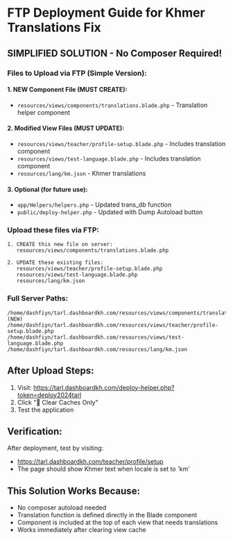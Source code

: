 # FTP Deployment Guide for Khmer Translations Fix

## SIMPLIFIED SOLUTION - No Composer Required!

### Files to Upload via FTP (Simple Version):

#### 1. NEW Component File (MUST CREATE):
- `resources/views/components/translations.blade.php` - Translation helper component

#### 2. Modified View Files (MUST UPDATE):
- `resources/views/teacher/profile-setup.blade.php` - Includes translation component
- `resources/views/test-language.blade.php` - Includes translation component
- `resources/lang/km.json` - Khmer translations

#### 3. Optional (for future use):
- `app/Helpers/helpers.php` - Updated trans_db function
- `public/deploy-helper.php` - Updated with Dump Autoload button

### Upload these files via FTP:

```
1. CREATE this new file on server:
   resources/views/components/translations.blade.php

2. UPDATE these existing files:
   resources/views/teacher/profile-setup.blade.php
   resources/views/test-language.blade.php
   resources/lang/km.json
```

### Full Server Paths:
```
/home/dashfiyn/tarl.dashboardkh.com/resources/views/components/translations.blade.php (NEW)
/home/dashfiyn/tarl.dashboardkh.com/resources/views/teacher/profile-setup.blade.php
/home/dashfiyn/tarl.dashboardkh.com/resources/views/test-language.blade.php
/home/dashfiyn/tarl.dashboardkh.com/resources/lang/km.json
```

## After Upload Steps:

1. Visit: https://tarl.dashboardkh.com/deploy-helper.php?token=deploy2024tarl
2. Click "🧹 Clear Caches Only"
3. Test the application

## Verification:
After deployment, test by visiting:
- https://tarl.dashboardkh.com/teacher/profile/setup
- The page should show Khmer text when locale is set to 'km'

## This Solution Works Because:
- No composer autoload needed
- Translation function is defined directly in the Blade component
- Component is included at the top of each view that needs translations
- Works immediately after clearing view cache